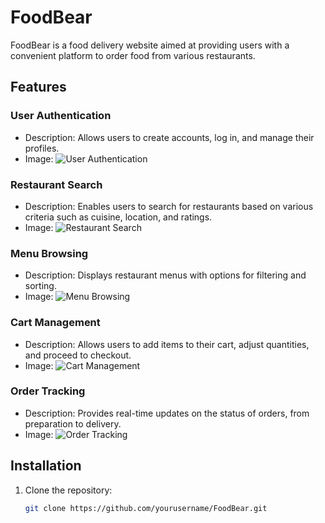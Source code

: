 # FoodBear

FoodBear is a food delivery website aimed at providing users with a convenient platform to order food from various restaurants.

## Features

### User Authentication

- Description: Allows users to create accounts, log in, and manage their profiles.
- Image: ![User Authentication](images/user_auth.png)

### Restaurant Search

- Description: Enables users to search for restaurants based on various criteria such as cuisine, location, and ratings.
- Image: ![Restaurant Search](images/restaurant_search.png)

### Menu Browsing

- Description: Displays restaurant menus with options for filtering and sorting.
- Image: ![Menu Browsing](images/menu_browsing.png)

### Cart Management

- Description: Allows users to add items to their cart, adjust quantities, and proceed to checkout.
- Image: ![Cart Management](images/cart_management.png)

### Order Tracking

- Description: Provides real-time updates on the status of orders, from preparation to delivery.
- Image: ![Order Tracking](images/order_tracking.png)

## Installation

1. Clone the repository:
   ```sh
   git clone https://github.com/yourusername/FoodBear.git
